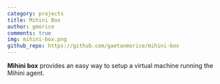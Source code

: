```yaml
---
category: projects
title: Mihini Box
author: gmorice
comments: true
img: mihini-box.png
github_repo: https://github.com/gaetanmorice/mihini-box
---
```

__Mihini box__ provides an easy way to setup a virtual machine running the Mihini agent.